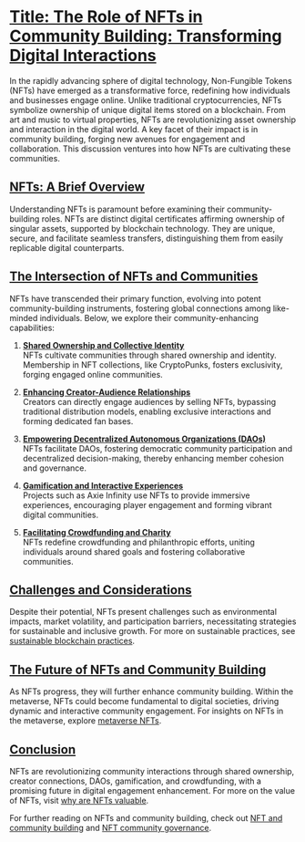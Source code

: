 # [**Title: The Role of NFTs in Community Building: Transforming Digital Interactions**](https://www.coindesk.com/learn/nfts-2021-what-are-non-fungible-tokens/)

In the rapidly advancing sphere of digital technology, Non-Fungible Tokens (NFTs) have emerged as a transformative force, redefining how individuals and businesses engage online. Unlike traditional cryptocurrencies, NFTs symbolize ownership of unique digital items stored on a blockchain. From art and music to virtual properties, NFTs are revolutionizing asset ownership and interaction in the digital world. A key facet of their impact is in community building, forging new avenues for engagement and collaboration. This discussion ventures into how NFTs are cultivating these communities.

## [NFTs: A Brief Overview](https://www.investopedia.com/non-fungible-tokens-nft-5115211)

Understanding NFTs is paramount before examining their community-building roles. NFTs are distinct digital certificates affirming ownership of singular assets, supported by blockchain technology. They are unique, secure, and facilitate seamless transfers, distinguishing them from easily replicable digital counterparts.

## [The Intersection of NFTs and Communities](https://decrypt.co/resources/what-are-nfts-non-fungible-tokens)

NFTs have transcended their primary function, evolving into potent community-building instruments, fostering global connections among like-minded individuals. Below, we explore their community-enhancing capabilities:

1. **[Shared Ownership and Collective Identity](https://www.theblockcrypto.com/post/79269/what-is-crypto-art-and-how-do-nft-artwork-token-sales-work)**  
   NFTs cultivate communities through shared ownership and identity. Membership in NFT collections, like CryptoPunks, fosters exclusivity, forging engaged online communities.

2. **[Enhancing Creator-Audience Relationships](https://www.theverge.com/2021/3/5/22314645/beeple-nfts-digital-art-kristys-blockchain-ethereum-ideas)**  
   Creators can directly engage audiences by selling NFTs, bypassing traditional distribution models, enabling exclusive interactions and forming dedicated fan bases.

3. **[Empowering Decentralized Autonomous Organizations (DAOs)](https://blockgeeks.com/guides/ethereum-daos-smart-contracts/)**  
   NFTs facilitate DAOs, fostering democratic community participation and decentralized decision-making, thereby enhancing member cohesion and governance.

4. **[Gamification and Interactive Experiences](https://decrypt.co/resources/nft-games-non-fungible-token-games)**  
   Projects such as Axie Infinity use NFTs to provide immersive experiences, encouraging player engagement and forming vibrant digital communities.

5. **[Facilitating Crowdfunding and Charity](https://www.ethnews.com/how-the-ethereum-network-could-redefine-charity-and-crowdfunding)**  
   NFTs redefine crowdfunding and philanthropic efforts, uniting individuals around shared goals and fostering collaborative communities.

## [Challenges and Considerations](https://www.wired.com/story/nfts-hot-effect-carbon-emissions/)

Despite their potential, NFTs present challenges such as environmental impacts, market volatility, and participation barriers, necessitating strategies for sustainable and inclusive growth. For more on sustainable practices, see [sustainable blockchain practices](https://www.license-token.com/wiki/sustainable-blockchain-practices).

## [The Future of NFTs and Community Building](https://www.forbes.com/sites/bernardmarr/2021/06/03/how-nfts-can-transform-everything-from-videos-to-real-estate/)

As NFTs progress, they will further enhance community building. Within the metaverse, NFTs could become fundamental to digital societies, driving dynamic and interactive community engagement. For insights on NFTs in the metaverse, explore [metaverse NFTs](https://www.license-token.com/wiki/metaverse-nf-ts).

## [Conclusion](https://www.cnbc.com/2021/03/05/nfts-are-digital-assets-on-blockchain-they-could-help-artists-monetize.html)

NFTs are revolutionizing community interactions through shared ownership, creator connections, DAOs, gamification, and crowdfunding, with a promising future in digital engagement enhancement. For more on the value of NFTs, visit [why are NFTs valuable](https://www.license-token.com/wiki/why-are-nf-ts-valuable).

For further reading on NFTs and community building, check out [NFT and community building](https://www.license-token.com/wiki/nft-and-community-building) and [NFT community governance](https://www.license-token.com/wiki/nft-community-governance).